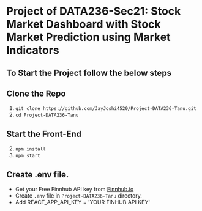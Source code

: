 # Project of DATA236-Sec21: Stock Market Dashboard with Stock Market Prediction using Market Indicators

## To Start the Project follow the below steps

## Clone the Repo
1. ```git clone https://github.com/JayJoshi4520/Project-DATA236-Tanu.git```
2. ```cd Project-DATA236-Tanu```


## Start the Front-End
2. ```npm install```
3. ```npm start```

## Create .env file.
- Get your Free Finnhub API key from [Finnhub.io](https://finnhub.io/)
- Create ```.env``` file in ```Project-DATA236-Tanu``` directory.
- Add REACT_APP_API_KEY = 'YOUR FINHUB API KEY'



